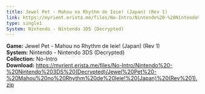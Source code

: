 ```yaml
---
title: Jewel Pet - Mahou no Rhythm de Ieie! (Japan) (Rev 1)
link: https://myrient.erista.me/files/No-Intro/Nintendo%20-%20Nintendo%203DS%20(Decrypted)/Jewel%20Pet%20-%20Mahou%20no%20Rhythm%20de%20Ieie!%20(Japan)%20(Rev%201).zip
type: single1
System: Nintendo - Nintendo 3DS (Decrypted)
---
```

<b>Game:</b> Jewel Pet - Mahou no Rhythm de Ieie! (Japan) (Rev 1)<br>
<b>System:</b> Nintendo - Nintendo 3DS (Decrypted)<br>
<b>Collection:</b> No-Intro<br>
<b>Download:</b> https://myrient.erista.me/files/No-Intro/Nintendo%20-%20Nintendo%203DS%20(Decrypted)/Jewel%20Pet%20-%20Mahou%20no%20Rhythm%20de%20Ieie!%20(Japan)%20(Rev%201).zip